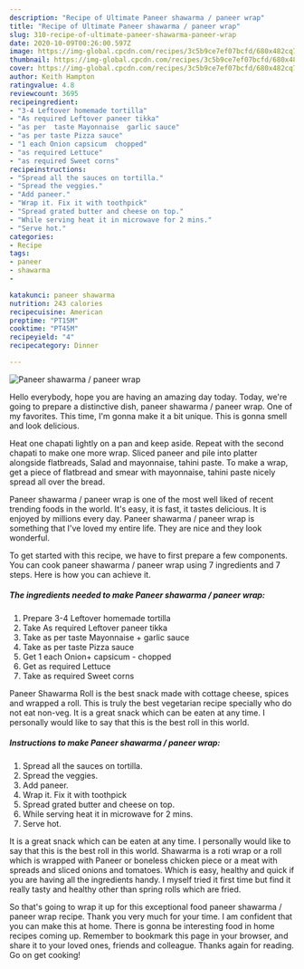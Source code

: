 ```yaml
---
description: "Recipe of Ultimate Paneer shawarma / paneer wrap"
title: "Recipe of Ultimate Paneer shawarma / paneer wrap"
slug: 310-recipe-of-ultimate-paneer-shawarma-paneer-wrap
date: 2020-10-09T00:26:00.597Z
image: https://img-global.cpcdn.com/recipes/3c5b9ce7ef07bcfd/680x482cq70/paneer-shawarma-paneer-wrap-recipe-main-photo.jpg
thumbnail: https://img-global.cpcdn.com/recipes/3c5b9ce7ef07bcfd/680x482cq70/paneer-shawarma-paneer-wrap-recipe-main-photo.jpg
cover: https://img-global.cpcdn.com/recipes/3c5b9ce7ef07bcfd/680x482cq70/paneer-shawarma-paneer-wrap-recipe-main-photo.jpg
author: Keith Hampton
ratingvalue: 4.8
reviewcount: 3695
recipeingredient:
- "3-4 Leftover homemade tortilla"
- "As required Leftover paneer tikka"
- "as per  taste Mayonnaise  garlic sauce"
- "as per taste Pizza sauce"
- "1 each Onion capsicum  chopped"
- "as required Lettuce"
- "as required Sweet corns"
recipeinstructions:
- "Spread all the sauces on tortilla."
- "Spread the veggies."
- "Add paneer."
- "Wrap it. Fix it with toothpick"
- "Spread grated butter and cheese on top."
- "While serving heat it in microwave for 2 mins."
- "Serve hot."
categories:
- Recipe
tags:
- paneer
- shawarma
- 

katakunci: paneer shawarma  
nutrition: 243 calories
recipecuisine: American
preptime: "PT15M"
cooktime: "PT45M"
recipeyield: "4"
recipecategory: Dinner

---
```



![Paneer shawarma / paneer wrap](https://img-global.cpcdn.com/recipes/3c5b9ce7ef07bcfd/680x482cq70/paneer-shawarma-paneer-wrap-recipe-main-photo.jpg)

Hello everybody, hope you are having an amazing day today. Today, we're going to prepare a distinctive dish, paneer shawarma / paneer wrap. One of my favorites. This time, I'm gonna make it a bit unique. This is gonna smell and look delicious.

Heat one chapati lightly on a pan and keep aside. Repeat with the second chapati to make one more wrap. Sliced paneer and pile into platter alongside flatbreads, Salad and mayonnaise, tahini paste. To make a wrap, get a piece of flatbread and smear with mayonnaise, tahini paste nicely spread all over the bread.

Paneer shawarma / paneer wrap is one of the most well liked of recent trending foods in the world. It's easy, it is fast, it tastes delicious. It is enjoyed by millions every day. Paneer shawarma / paneer wrap is something that I've loved my entire life. They are nice and they look wonderful.


To get started with this recipe, we have to first prepare a few components. You can cook paneer shawarma / paneer wrap using 7 ingredients and 7 steps. Here is how you can achieve it.

<!--inarticleads1-->

##### The ingredients needed to make Paneer shawarma / paneer wrap:

1. Prepare 3-4 Leftover homemade tortilla
1. Take As required Leftover paneer tikka
1. Take as per  taste Mayonnaise + garlic sauce
1. Take as per taste Pizza sauce
1. Get 1 each Onion+ capsicum - chopped
1. Get as required Lettuce
1. Take as required Sweet corns


Paneer Shawarma Roll is the best snack made with cottage cheese, spices and wrapped a roll. This is truly the best vegetarian recipe specially who do not eat non-veg. It is a great snack which can be eaten at any time. I personally would like to say that this is the best roll in this world. 

<!--inarticleads2-->

##### Instructions to make Paneer shawarma / paneer wrap:

1. Spread all the sauces on tortilla.
1. Spread the veggies.
1. Add paneer.
1. Wrap it. Fix it with toothpick
1. Spread grated butter and cheese on top.
1. While serving heat it in microwave for 2 mins.
1. Serve hot.


It is a great snack which can be eaten at any time. I personally would like to say that this is the best roll in this world. Shawarma is a roti wrap or a roll which is wrapped with Paneer or boneless chicken piece or a meat with spreads and sliced onions and tomatoes. Which is easy, healthy and quick if you are having all the ingredients handy. I myself tried it first time but find it really tasty and healthy other than spring rolls which are fried. 

So that's going to wrap it up for this exceptional food paneer shawarma / paneer wrap recipe. Thank you very much for your time. I am confident that you can make this at home. There is gonna be interesting food in home recipes coming up. Remember to bookmark this page in your browser, and share it to your loved ones, friends and colleague. Thanks again for reading. Go on get cooking!
